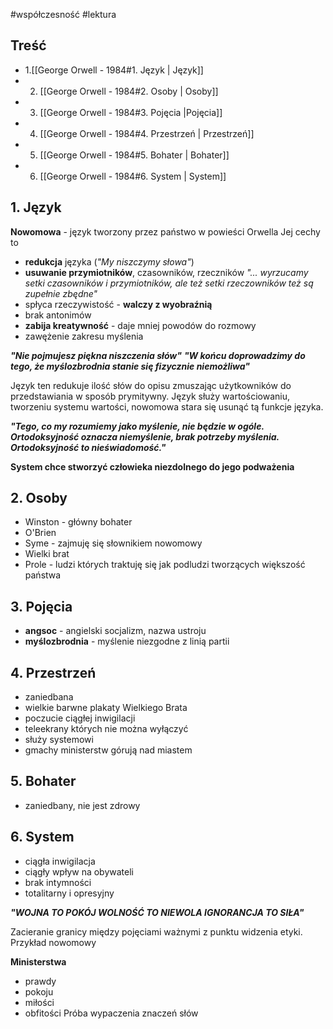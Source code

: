#współczesność #lektura 
## Treść
- 1.[[George Orwell - 1984#1. Język | Język]]
- 2. [[George Orwell - 1984#2. Osoby | Osoby]]
- 3. [[George Orwell - 1984#3. Pojęcia |Pojęcia]]
- 4. [[George Orwell - 1984#4. Przestrzeń | Przestrzeń]]
- 5. [[George Orwell - 1984#5. Bohater | Bohater]]
- 6. [[George Orwell - 1984#6. System | System]]
## 1. Język

**Nowomowa** - język tworzony przez państwo w powieści Orwella Jej cechy to
- **redukcja** języka (*"My niszczymy słowa"*)
- **usuwanie przymiotników**, czasowników, rzeczników *"... wyrzucamy setki czasowników i przymiotników, ale też setki rzeczowników też są zupełnie zbędne"*
- spłyca rzeczywistość - **walczy z wyobraźnią**
- brak antonimów
- **zabija kreatywność** - daje mniej powodów do rozmowy
- zawężenie zakresu myślenia

***"Nie pojmujesz piękna niszczenia słów"***
***"W końcu doprowadzimy do tego, że myślozbrodnia stanie się fizycznie niemożliwa"***

Język ten redukuje ilość słów do opisu zmuszając użytkowników do przedstawiania w sposób prymitywny. Język służy wartościowaniu, tworzeniu systemu wartości, nowomowa stara się usunąć tą funkcje języka.

***"Tego, co my rozumiemy jako myślenie, nie będzie w ogóle. Ortodoksyjność oznacza niemyślenie, brak potrzeby myślenia. Ortodoksyjność to nieświadomość."***

**System chce stworzyć człowieka niezdolnego do jego podważenia**
## 2. Osoby

 - Winston - główny bohater
 - O'Brien
 - Syme - zajmuję się słownikiem nowomowy
- Wielki brat
- Prole - ludzi których traktuję się jak podludzi tworzących większość państwa
## 3. Pojęcia

- **angsoc** - angielski socjalizm, nazwa ustroju
- **myślozbrodnia** - myślenie niezgodne z linią partii

## 4. Przestrzeń

- zaniedbana
- wielkie barwne plakaty Wielkiego Brata
- poczucie ciągłej inwigilacji
- teleekrany których nie można wyłączyć
- służy systemowi 
- gmachy ministerstw górują nad miastem
## 5. Bohater

- zaniedbany, nie jest zdrowy 
## 6. System

- ciągła inwigilacja
- ciągły wpływ na obywateli
- brak intymności
- totalitarny i opresyjny

***"WOJNA TO POKÓJ
WOLNOŚĆ TO NIEWOLA
IGNORANCJA TO SIŁA"***

Zacieranie granicy między pojęciami ważnymi z punktu widzenia etyki. Przykład nowomowy

**Ministerstwa**
- prawdy
- pokoju
- miłości
- obfitości
Próba wypaczenia znaczeń słów
